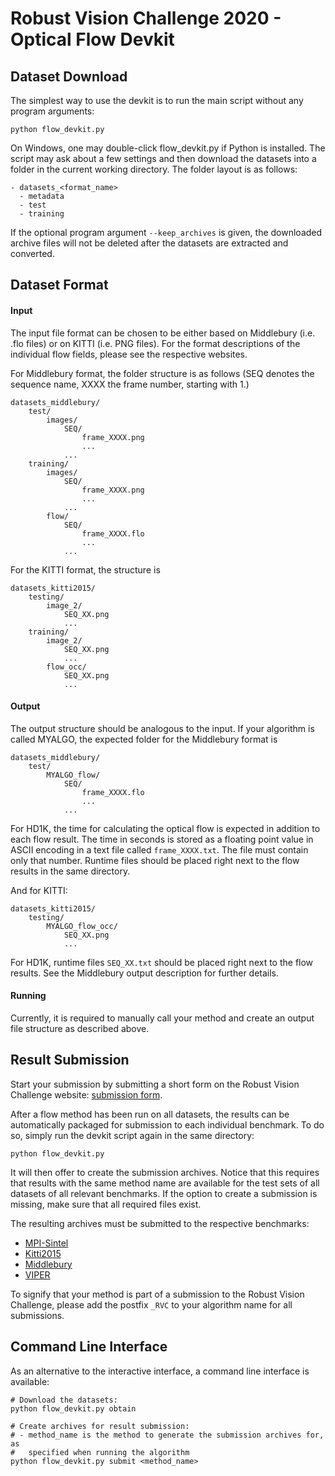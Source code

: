 # Robust Vision Challenge 2020 - Optical Flow Devkit #

## Dataset Download ##

The simplest way to use the devkit is to run the main script without any program
arguments:
```
python flow_devkit.py
```
On Windows, one may double-click flow_devkit.py if Python is installed.
The script may ask about a few settings and then download the datasets into a
folder in the current working directory. The folder layout is as follows:

```
- datasets_<format_name>
  - metadata
  - test
  - training
```

If the optional program argument `--keep_archives` is given, the downloaded
archive files will not be deleted after the datasets are extracted
and converted.


## Dataset Format ##

#### Input ####

The input file format can be chosen to be either based on Middlebury
(i.e. .flo files) or on KITTI (i.e. PNG files). For the format
descriptions of the individual flow fields, please see the respective
websites.

For Middlebury format, the folder structure is as follows (SEQ denotes
the sequence name, XXXX the frame number, starting with 1.)

```
datasets_middlebury/
    test/
        images/
            SEQ/
                frame_XXXX.png
                ...
            ...
    training/
        images/
            SEQ/
                frame_XXXX.png
                ...
            ...
        flow/
            SEQ/
                frame_XXXX.flo
                ...
            ...
```

For the KITTI format, the structure is

```
datasets_kitti2015/
    testing/
        image_2/
            SEQ_XX.png
            ...
    training/
        image_2/
            SEQ_XX.png
            ...
        flow_occ/
            SEQ_XX.png
            ...
```

#### Output ####

The output structure should be analogous to the input.
If your algorithm is called MYALGO, the expected folder for the
Middlebury format is

```
datasets_middlebury/
    test/
        MYALGO_flow/
            SEQ/
                frame_XXXX.flo
                ...
            ...
```

For HD1K, the time for calculating the optical flow is expected in addition to each flow result.
The time in seconds is stored as a floating point value in ASCII encoding in a text file called ```frame_XXXX.txt```.
The file must contain only that number. Runtime files should be placed right next to the flow results in the same directory.

And for KITTI:

```
datasets_kitti2015/
    testing/
        MYALGO_flow_occ/
            SEQ_XX.png
            ...
```


For HD1K, runtime files ```SEQ_XX.txt``` should be placed right next to the flow results.
See the Middlebury output description for further details.

#### Running ####

Currently, it is required to manually call your method and create
an output file structure as described above.


## Result Submission ##

Start your submission by submitting a short form on the
Robust Vision Challenge website: [submission form](http://robustvision.net/submit.php#register).

After a flow method has been run on all datasets, the results can be
automatically packaged for submission to each individual benchmark. To do so,
simply run the devkit script again in the same directory:
```
python flow_devkit.py
```
It will then offer to create the submission archives. Notice that this requires
that results with the same method name are available for the test sets of all
datasets of all relevant benchmarks. If the option to create a submission is
missing, make sure that all required files exist.

The resulting archives must be submitted to the respective benchmarks:
* [MPI-Sintel](http://sintel.is.tue.mpg.de/login)
* [Kitti2015](<http://www.cvlibs.net/datasets/kitti/user_login.php>
)
* [Middlebury](http://vision.middlebury.edu/flow/submit/)
* [VIPER](https://playing-for-benchmarks.org/submissions/my/)

To signify that your method is part of a submission to the Robust Vision
Challenge, please add the postfix ``_RVC`` to your algorithm name for all
submissions.

## Command Line Interface ##

As an alternative to the interactive interface, a command line interface is
available:

```
# Download the datasets:
python flow_devkit.py obtain

# Create archives for result submission:
# - method_name is the method to generate the submission archives for, as
#   specified when running the algorithm
python flow_devkit.py submit <method_name>
```
